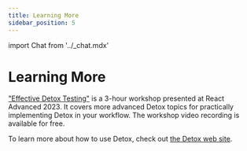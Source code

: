 ```yaml
---
title: Learning More
sidebar_position: 5
---
```


import Chat from '../\_chat.mdx'

# Learning More

["Effective Detox Testing"](/reactadvanced23/) is a 3-hour workshop presented at React Advanced 2023. It covers more advanced Detox topics for practically implementing Detox in your workflow. The workshop video recording is available for free.

To learn more about how to use Detox, check out [the Detox web site][detox].

<Chat />

[detox]: https://wix.github.io/Detox/
